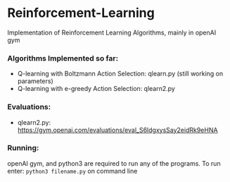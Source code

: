 # Reinforcement-Learning
Implementation of Reinforcement Learning Algorithms, mainly in openAI gym

### Algorithms Implemented so far:
* Q-learning with Boltzmann Action Selection: qlearn.py  (still working on parameters)
* Q-learning with e-greedy Action Selection: qlearn2.py


### Evaluations:
* qlearn2.py: https://gym.openai.com/evaluations/eval_S6ldgxysSay2eidRk9eHNA

### Running:
openAI gym, and python3 are required to run any of the programs.
To run enter: `python3 filename.py` on command line
